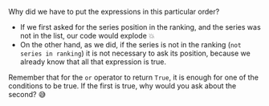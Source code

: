 Why did we have to put the expressions in this particular order?

* If we first asked for the series position in the ranking, and the series was not in the list, our code would explode :boom:
* On the other hand, as we did, if the series is not in the ranking (`not series in ranking`) it is not necessary to ask its position, because we already know that all that expression is true.

Remember that for the `or` operator to return `True`, it is enough for one of the conditions to be true. If the first is true, why would you ask about the second? :sweat_smile:
